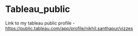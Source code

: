 # Tableau_public
Link to my tableau public profile - https://public.tableau.com/app/profile/nikhil.santhapur/vizzes 
